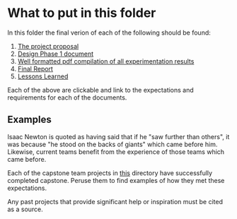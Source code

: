 # What to put in this folder

In this folder the final verion of each of the following should be found:

1. [The project proposal](https://github.com/TnTech-ECE/StarterRepo/blob/364141e6634a5ea8218900e1664af58cee2d57e7/Reports/ProjectProposal.md)
2. [Design Phase 1 document](https://github.com/TnTech-ECE/StarterRepo/blob/8979e1445f6a24c35b43196b08c25d6c5497d1a5/Reports/DesignPhase1.md)
3. [Well formatted pdf compilation of all experimentation results](https://github.com/TnTech-ECE/StarterRepo/blob/8c52b24812a0130119ad4b1cb5233517b6caae10/Reports/Experimentation.md)
4. [Final Report](https://github.com/TnTech-ECE/StarterRepo/blob/2ec7fa8f6471a12fe058d78877ed54082690cfc5/Reports/FinalReport.md)
5. [Lessons Learned](https://github.com/TnTech-ECE/CapstoneStarterRepo/blob/main/Reports/Lessons%20Learned.md)

Each of the above are clickable and link to the expectations and requirements for each of the documents.

## Examples

Isaac Newton is quoted as having said that if he "saw further than others", it was because "he stood on the backs of giants" which came before him. Likewise, current teams benefit from the experience of those teams which came before. 

Each of the capstone team projects in [this](https://github.com/TnTech-ECE) directory have successfully completed capstone. Peruse them to find examples of how they met these expectations. 

Any past projects that provide significant help or inspiration must be cited as a source.
